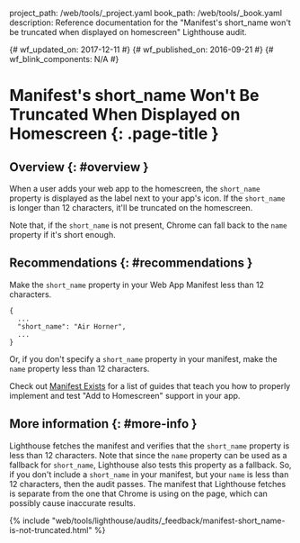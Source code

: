project_path: /web/tools/_project.yaml
book_path: /web/tools/_book.yaml
description: Reference documentation for the "Manifest's short_name won't be truncated when displayed on homescreen" Lighthouse audit.

{# wf_updated_on: 2017-12-11 #}
{# wf_published_on: 2016-09-21 #}
{# wf_blink_components: N/A #}

# Manifest's short_name Won't Be Truncated When Displayed on Homescreen {: .page-title }

## Overview {: #overview }

When a user adds your web app to the homescreen, the `short_name` property is
displayed as the label next to your app's icon. If the `short_name` is longer
than 12 characters, it'll be truncated on the homescreen.

Note that, if the `short_name` is not present, Chrome can fall back to the
`name` property if it's short enough.

## Recommendations {: #recommendations }

Make the `short_name` property in your Web App Manifest less than 12 characters.

    {
      ...
      "short_name": "Air Horner",
      ...
    }

Or, if you don't specify a `short_name` property in your manifest, make the
`name` property less than 12 characters.

Check out [Manifest Exists](manifest-exists#recommendations)
for a list of guides that teach you how to properly
implement and test "Add to Homescreen" support in your app.

## More information {: #more-info }

Lighthouse fetches the manifest and verifies that the `short_name` property is
less than 12 characters. Note that since the `name` property can be used as a
fallback for `short_name`, Lighthouse also tests this property as a fallback.
So, if you don't include a `short_name` in your manifest, but your `name` is
less than 12 characters, then the audit passes. The manifest that Lighthouse
fetches is separate from the one that Chrome is using on the page, which can
possibly cause inaccurate results.


{% include "web/tools/lighthouse/audits/_feedback/manifest-short_name-is-not-truncated.html" %}
